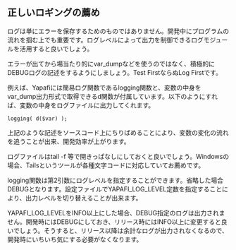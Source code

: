 ## 正しいロギングの薦め

ログは単にエラーを保存するためのものではありません。開発中にプログラムの流れを掴む上でも重要です。ログレベルによって出力を制御できるログモジュールを活用すると良いでしょう。

エラーが出てから場当たり的にvar_dumpなどを使うのではなく、積極的にDEBUGログの記述をするようにしましょう。Test FirstならぬLog Firstです。

例えば、Yapafiには簡易ログ関数であるlogging関数と、変数の中身をvar_dump出力形式で取得できるd関数が付属しています。以下のようにすれば、変数の中身をログファイルに出力してくれます。

    logging( d($var) );

上記のような記述をソースコード上にちりばめることにより、変数の変化の流れを追うことが出来、開発効率が上がります。

ログファイルはtail -f 等で開きっぱなしにしておくと良いでしょう。Windowsの場合、Tailsというツールが各種文字コードに対応していてお薦めです。

logging関数は第2引数にログレベルを指定することができます。省略した場合DEBUGとなります。設定ファイルでYAPAFI_LOG_LEVEL定数を指定することにより、出力レベルを切り替えることが出来ます。

YAPAFI_LOG_LEVELをINFO以上にした場合、DEBUG指定のログは出力されません。開発時にはDEBUGにしておき、リリース時にはINFO以上に変更すると良いでしょう。そうすると、リリース以降は余計なログが出力されなくなるので、開発時にいちいち気にする必要がなくなります。


